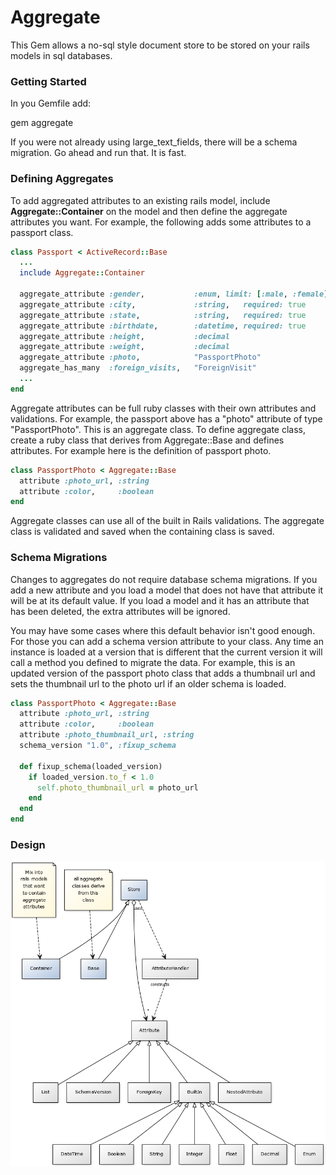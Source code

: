 # Aggregate

This Gem allows a no-sql style document store to be stored on your rails models in sql databases. 

### Getting Started

In you Gemfile add:

  gem aggregate

If you were not already using large_text_fields, there will be a schema migration.  Go ahead and run that.  It is fast.

### Defining Aggregates
To add aggregated attributes to an existing rails model, include **Aggregate::Container** on the model and then define the aggregate attributes you want.   For example, the following adds some attributes to a passport class.

```ruby
class Passport < ActiveRecord::Base
  ...
  include Aggregate::Container

  aggregate_attribute :gender,           :enum, limit: [:male, :female], required: true
  aggregate_attribute :city,             :string,   required: true
  aggregate_attribute :state,            :string,   required: true
  aggregate_attribute :birthdate,        :datetime, required: true
  aggregate_attribute :height,           :decimal
  aggregate_attribute :weight,           :decimal
  aggregate_attribute :photo,            "PassportPhoto"
  aggregate_has_many  :foreign_visits,   "ForeignVisit"
  ...
end
```

Aggregate attributes can be full ruby classes with their own attributes and validations.  For example, the passport above has a "photo" attribute of type "PassportPhoto".  This is an aggregate class.  To define aggregate class, create a ruby class that derives from Aggregate::Base and defines attributes.  For example here is the definition of passport photo.

```ruby
class PassportPhoto < Aggregate::Base
  attribute :photo_url, :string
  attribute :color,     :boolean
end
```

Aggregate classes can use all of the built in Rails validations.  The aggregate class is validated and saved when the containing class is saved. 

### Schema Migrations
Changes to aggregates do not require database schema migrations.  If you add a new attribute and you load a model that does not have that attribute it will be at its default value.  If you load a model and it has an attribute that has been deleted, the extra attributes will be ignored.  

You may have some cases where this default behavior isn't good enough.  For those you can add a schema version attribute to your class.  Any time an instance is loaded at a version that is different that the current version it will call a method you defined to migrate the data. For example, this is an updated version of the passport photo class that adds a thumbnail url and sets the thumbnail url to the photo url if an older schema is loaded.

```ruby
class PassportPhoto < Aggregate::Base
  attribute :photo_url, :string
  attribute :color,     :boolean
  attribute :photo_thumbnail_url, :string
  schema_version "1.0", :fixup_schema
  
  def fixup_schema(loaded_version)
    if loaded_version.to_f < 1.0
      self.photo_thumbnail_url = photo_url
    end
  end
end
```

### Design
![Diagram from yuml.me](docs/class_diagram.png)
